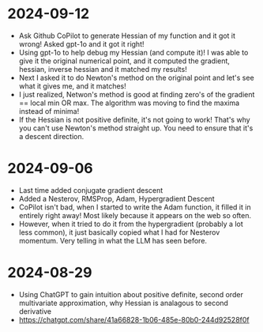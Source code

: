 # 2024-09-12
* Ask Github CoPilot to generate Hessian of my function and it got it wrong!  Asked gpt-1o and it got it right!
* Using gpt-1o to help debug my Hessian (and compute it)!  I was able to give it the original numerical point, and it computed the gradient, hessian, inverse hessian and it matched my results!
* Next I asked it to do Newton's method on the original point and let's see what it gives me, and it matches!
* I just realized, Netwon's method is good at finding zero's of the gradient == local min OR max.  The algorithm was moving to find the maxima instead of minima!
* If the Hessian is not positive definite, it's not going to work!  That's why you can't use Newton's method straight up.  You need to ensure that it's a descent direction.

# 2024-09-06
* Last time added conjugate gradient descent
* Added a Nesterov, RMSProp, Adam, Hypergradient Descent
* CoPilot isn't bad, when I started to write the Adam function, it filled it in entirely right away!  Most likely because it appears on the web so often.
* However, when it tried to do it from the hypergradient (probably a lot less common), it just basically copied what I had for Nesterov momentum.  Very telling in what the LLM has seen before.

# 2024-08-29
* Using ChatGPT to gain intuition about positive definite, second order multivariate approximation, why Hessian is analagous to second derivative
* https://chatgpt.com/share/41a66828-1b06-485e-80b0-244d92528f0f